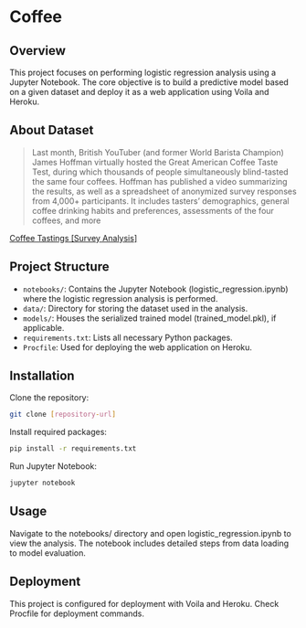 # Coffee
## Overview
This project focuses on performing logistic regression analysis using a Jupyter Notebook. The core objective is to build a predictive model based on a given dataset and deploy it as a web application using Voila and Heroku.

## About Dataset
> Last month, British YouTuber (and former World Barista Champion) James Hoffman virtually hosted the Great American Coffee Taste Test, during which thousands of people simultaneously blind-tasted the same four coffees. Hoffman has published a video summarizing the results, as well as a spreadsheet of anonymized survey responses from 4,000+ participants. It includes tasters’ demographics, general coffee drinking habits and preferences, assessments of the four coffees, and more

[Coffee Tastings [Survey Analysis]](https://www.kaggle.com/datasets/sujaykapadnis/lets-do-some-coffee-tasting)


## Project Structure
- `notebooks/`: Contains the Jupyter Notebook (logistic_regression.ipynb) where the logistic regression analysis is performed.
- `data/`: Directory for storing the dataset used in the analysis.
- `models/`: Houses the serialized trained model (trained_model.pkl), if applicable.
- `requirements.txt`: Lists all necessary Python packages.
- `Procfile`: Used for deploying the web application on Heroku.

## Installation
Clone the repository:
```bash
git clone [repository-url]
```

Install required packages:
```bash
pip install -r requirements.txt
```

Run Jupyter Notebook:
```bash
jupyter notebook
```

## Usage
Navigate to the notebooks/ directory and open logistic_regression.ipynb to view the analysis. The notebook includes detailed steps from data loading to model evaluation.

## Deployment
This project is configured for deployment with Voila and Heroku. Check Procfile for deployment commands.

